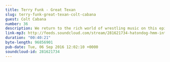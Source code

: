 ```yaml
---
title: Terry Funk - Great Texan
slug: terry-funk-great-texan-colt-cabana
guest: Colt Cabana
number: 36
description: We return to the rich world of wrestling music on this episode by checking out Terry Funk&#39;s &quot;Great Texan&quot; as recommended to us by today&#39;s guest Colt Cabana. Ever wonder what a cross between Kermit and Hank Hill would sound like if they wrote a song about how school sucks? Wonder NO LONGER!
link-mp3: http://feeds.soundcloud.com/stream/281621734-hatondog-hmm-interesting-choice-ep36-terry-funk-great-texan-feat-colt-cabana.mp3
duration: "00:40:21"
byte-length: 96856901
pub-date: Tue, 06 Sep 2016 12:02:10 +0000
soundcloud-id: 281621734
---
```


